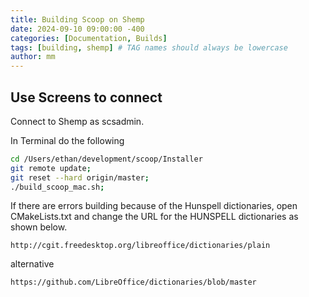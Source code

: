 ```yaml
---
title: Building Scoop on Shemp
date: 2024-09-10 09:00:00 -400
categories: [Documentation, Builds]
tags: [building, shemp] # TAG names should always be lowercase
author: mm
---
```


## Use Screens to connect
Connect to Shemp as scsadmin.

In Terminal do the following

```bash
cd /Users/ethan/development/scoop/Installer
git remote update;
git reset --hard origin/master;
./build_scoop_mac.sh;
```

If there are errors building because of the Hunspell dictionaries, open CMakeLists.txt and change the URL for the HUNSPELL dictionaries as shown below.

```
http://cgit.freedesktop.org/libreoffice/dictionaries/plain
```
alternative
```
https://github.com/LibreOffice/dictionaries/blob/master
```